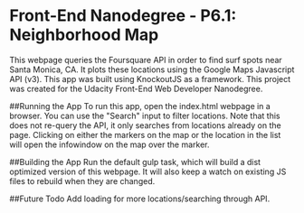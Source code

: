 # Front-End Nanodegree - P6.1: Neighborhood Map
This webpage queries the Foursquare API in order to find surf spots near Santa Monica, CA. It plots these locations using the Google Maps Javascript API (v3). This app was built using KnockoutJS as a framework. This project was created for the Udacity Front-End Web Developer Nanodegree.

##Running the App
To run this app, open the index.html webpage in a browser. You can use the "Search" input to filter locations. Note that this does not re-query the API, it only searches from locations already on the page. Clicking on either the markers on the map or the location in the list will open the infowindow on the map over the marker.

##Building the App
Run the default gulp task, which will build a dist optimized version of this webpage. It will also keep a watch on existing JS files to rebuild when they are changed.

##Future Todo
Add loading for more locations/searching through API.